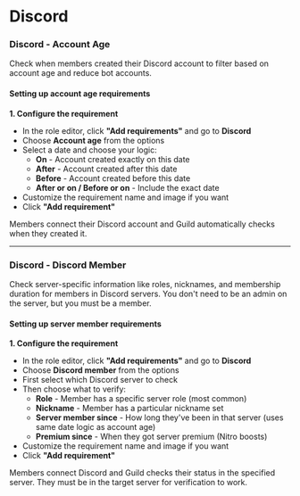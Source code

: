 # Discord

### Discord - Account Age

Check when members created their Discord account to filter based on account age and reduce bot accounts.

#### Setting up account age requirements

**1. Configure the requirement**

* In the role editor, click **"Add requirements"** and go to **Discord**
* Choose **Account age** from the options
* Select a date and choose your logic:
  * **On** - Account created exactly on this date
  * **After** - Account created after this date
  * **Before** - Account created before this date
  * **After or on / Before or on** - Include the exact date
* Customize the requirement name and image if you want
* Click **"Add requirement"**



Members connect their Discord account and Guild automatically checks when they created it.

***

### Discord - Discord Member

Check server-specific information like roles, nicknames, and membership duration for members in Discord servers. You don't need to be an admin on the server, but you must be a member.&#x20;

#### Setting up server member requirements

**1. Configure the requirement**

* In the role editor, click **"Add requirements"** and go to **Discord**
* Choose **Discord member** from the options
* First select which Discord server to check
* Then choose what to verify:
  * **Role** - Member has a specific server role (most common)
  * **Nickname** - Member has a particular nickname set
  * **Server member since** - How long they've been in that server (uses same date logic as account age)
  * **Premium since** - When they got server premium (Nitro boosts)
* Customize the requirement name and image if you want
* Click **"Add requirement"**



Members connect Discord and Guild checks their status in the specified server. They must be in the target server for verification to work.

